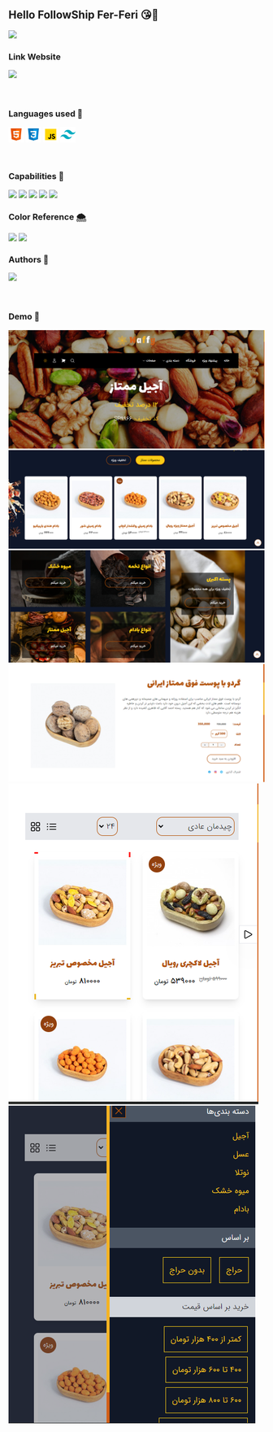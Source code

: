 
## Hello FollowShip Fer-Feri 😘🤍
<img src="https://img.shields.io/badge/A%20practice%20project%20with%20JS%20and%20Tailwind-greengold">

<br>

### Link Website 
<a target="_blank" href="https://waffy-nine.vercel.app/">
  <img src="https://img.shields.io/badge/Show%20me%20Waffy%20Website %F0%9F%91%86-blueviolet">
</a>

<br>
<br>
<br>

### Languages used 🎨
<img width="30px" src="https://github.com/Fer-Feri/Fer-Feri/blob/main/icons8-html5-96.png"> <img width="30px" src="https://github.com/Fer-Feri/Fer-Feri/blob/main/icons8-css3-96.png"> <img width="30px" src="https://github.com/Fer-Feri/Fer-Feri/blob/main/icons8-js-96.png"> <img width="30px" src="https://github.com/Fer-Feri/Fer-Feri/blob/main/icons8-tailwind-css-96.png">

<br>


### Capabilities 🤠
<img src="https://img.shields.io/badge/Dark%20Mode-133955">
<img src="https://img.shields.io/badge/Search%20Product-007F73">
<img src="https://img.shields.io/badge/Post%20a%20comment%20for%20any%20product%20or%20article-A0153E">
<img src="https://img.shields.io/badge/Shop%20Filter-6DC5D1">
<img src="https://img.shields.io/badge/Coupon%20Code-EE4E4E">

<br>


### Color Reference 🌨
<img src="https://img.shields.io/badge/FirstColor-D25E16-orange">
<img src="https://img.shields.io/badge/SecondColor-F4B323-yellow">

<br>

### Authors 📖
<a href="https://github.com/Fer-Feri">
  <img src="https://img.shields.io/badge/My%20Profile %F0%9F%91%86-gold">
</a>

<br>
<br>
<br>

### Demo 🎥
![waffy!](https://github.com/Fer-Feri/Fer-Feri/blob/main/waffy-1-readme.PNG)
![waffy!](https://github.com/Fer-Feri/Fer-Feri/blob/main/waffy-2-readme.PNG)
![waffy!](https://github.com/Fer-Feri/Fer-Feri/blob/main/waffy-3-readme.PNG)
![waffy!](https://github.com/Fer-Feri/Fer-Feri/blob/main/waffy-6-readme.PNG)
![waffy!](https://github.com/Fer-Feri/Fer-Feri/blob/main/waffy-4-readme.PNG)
![waffy!](https://github.com/Fer-Feri/Fer-Feri/blob/main/waffy-5-readme.PNG)

